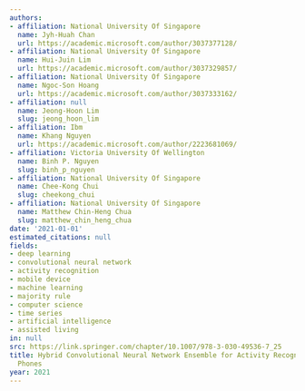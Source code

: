 ```yaml
---
authors:
- affiliation: National University Of Singapore
  name: Jyh-Huah Chan
  url: https://academic.microsoft.com/author/3037377128/
- affiliation: National University Of Singapore
  name: Hui-Juin Lim
  url: https://academic.microsoft.com/author/3037329857/
- affiliation: National University Of Singapore
  name: Ngoc-Son Hoang
  url: https://academic.microsoft.com/author/3037333162/
- affiliation: null
  name: Jeong-Hoon Lim
  slug: jeong_hoon_lim
- affiliation: Ibm
  name: Khang Nguyen
  url: https://academic.microsoft.com/author/2223681069/
- affiliation: Victoria University Of Wellington
  name: Binh P. Nguyen
  slug: binh_p_nguyen
- affiliation: National University Of Singapore
  name: Chee-Kong Chui
  slug: cheekong_chui
- affiliation: National University Of Singapore
  name: Matthew Chin-Heng Chua
  slug: matthew_chin_heng_chua
date: '2021-01-01'
estimated_citations: null
fields:
- deep learning
- convolutional neural network
- activity recognition
- mobile device
- machine learning
- majority rule
- computer science
- time series
- artificial intelligence
- assisted living
in: null
src: https://link.springer.com/chapter/10.1007/978-3-030-49536-7_25
title: Hybrid Convolutional Neural Network Ensemble for Activity Recognition in Mobile
  Phones
year: 2021
---
```

